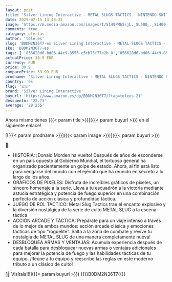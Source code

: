 ```yaml
---
layout: post
title: 'Silver Lining Interactive - METAL SLUGS TACTICS - NINTENDO SWITCH'
date: 2025-07-15 13:48:22
image: 'https://m.media-amazon.com/images/I/5149PMh5sjL._SL500_._SL400_.jpg'
comments: true
category: ofertas
author: 'tole.es'
slug: 'B0DM2N36T7-es Silver Lining Interactive - METAL SLUGS TACTICS - NINTENDO...'
sku: 'B0DM2N36T7-es'
tags: [ '856628d6-bd06-44c9-8556-c5cb75f77e2b_0','856628d6-bd06-44c9-8556-c5cb75f77e2b_2201','856628d6-bd06-44c9-8556-c5cb75f77e2b_3601','Arborist Merchandising Root','Hardware y juegos para Nintendo Switch','Juegos para Nintendo Switch','Preventa de Videojuegos','Self Service','Special Features Stores','Videojuegos','Videojuegos más esperados','nintendo','silver lining interactive','🇪🇸', ]
actualPrice: 30.9 EUR
currency: EUR
price: 30.9
comparePrice: 39.99 EUR
prodname: 'Silver Lining Interactive - METAL SLUGS TACTICS - NINTENDO SWITCH'
country: 'es'
flag: '🇪🇸'
brand: 'Silver Lining Interactive'
buyurl: 'https://www.amazon.es/dp/B0DM2N36T7/?tag=tolees-21'
descuento: '22.73'
average: '28.255'
---
```


Ahora mismo tienes [{{< param title >}}]({{< param buyurl >}}) en el siguiente enlace!

[![{{< param prodname >}}]({{< param image >}})]({{< param buyurl >}})

🔎:

- HISTORIA: ¡Donald Morden ha vuelto! Después de años de esconderse en un país opuesto al Gobierno Mundial, el tortuoso general ha organizado pacientemente un golpe de estado. Ahora, al fin está listo para vengarse del mundo con el ejército que ha reunido en secreto a lo largo de los años.
- GRÁFICOS DE PÍXELES: Disfruta de increíbles gráficos de píxeles, un sincero homenaje a la serie. Lleva a tu escuadrón a la victoria mediante astucia estratégica y potencia de fuego superior en una combinación perfecta de acción clásica y profundidad táctica.
- JUEGO DE ROL TÁCTICO: Metal Slug Tactics trae el encanto explosivo y la diversión nostálgica de la serie de culto METAL SLUG a la escena táctica
- ACCIÓN ARCADE Y TÁCTICA: Prepárate para un viaje intenso a través de lo mejor de ambos mundos: acción arcade clásica y emociones tácticas de tipo "roguelite". Salta a la zona de combate y revive tu nostalgia de METAL SLUG de una manera completamente nueva!
- DESBLOQUEA ARMAS Y VENTAJAS: Acumula experiencia después de cada batalla para desbloquear nuevas armas o ventajas adicionales para mejorar la potencia de fuego y las habilidades tácticas de tu equipo. ¡Reúne a tu equipo y reescribe las reglas en este moderno tributo a un clásico de culto!

[🛒 Visítala!!!]({{< param buyurl >}})
{{<world>}}B0DM2N36T7{{</world>}}
